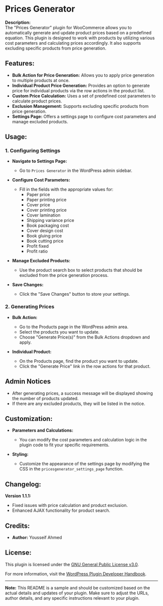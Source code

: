 # Prices Generator

**Description:**  
The "Prices Generator" plugin for WooCommerce allows you to automatically generate and update product prices based on a predefined equation. This plugin is designed to work with products by utilizing various cost parameters and calculating prices accordingly. It also supports excluding specific products from price generation.

## Features:

- **Bulk Action for Price Generation:** Allows you to apply price generation to multiple products at once.
- **Individual Product Price Generation:** Provides an option to generate price for individual products via the row actions in the product list.
- **Custom Price Calculation:** Uses a set of predefined cost parameters to calculate product prices.
- **Exclusion Management:** Supports excluding specific products from price generation.
- **Settings Page:** Offers a settings page to configure cost parameters and manage excluded products.

## Usage:

### 1. Configuring Settings

- **Navigate to Settings Page:**
  - Go to `Prices Generator` in the WordPress admin sidebar.

- **Configure Cost Parameters:**
  - Fill in the fields with the appropriate values for:
    - Paper price
    - Paper printing price
    - Cover price
    - Cover printing price
    - Cover lamination
    - Shipping variance price
    - Book packaging cost
    - Cover design cost
    - Book gluing price
    - Book cutting price
    - Profit fixed
    - Profit ratio

- **Manage Excluded Products:**
  - Use the product search box to select products that should be excluded from the price generation process.

- **Save Changes:**
  - Click the "Save Changes" button to store your settings.

### 2. Generating Prices

- **Bulk Action:**
  - Go to the Products page in the WordPress admin area.
  - Select the products you want to update.
  - Choose "Generate Price(s)" from the Bulk Actions dropdown and apply.

- **Individual Product:**
  - On the Products page, find the product you want to update.
  - Click the "Generate Price" link in the row actions for that product.

## Admin Notices

- After generating prices, a success message will be displayed showing the number of products updated.
- If there are any excluded products, they will be listed in the notice.

## Customization:

- **Parameters and Calculations:**
  - You can modify the cost parameters and calculation logic in the plugin code to fit your specific requirements.

- **Styling:**
  - Customize the appearance of the settings page by modifying the CSS in the `pricesgenerator_settings_page` function.

## Changelog:

**Version 1.1.1:**
- Fixed issues with price calculation and product exclusion.
- Enhanced AJAX functionality for product search.

## Credits:

- **Author:** Yousseif Ahmed

## License:

This plugin is licensed under the [GNU General Public License v3.0](https://www.gnu.org/licenses/gpl-3.0.html).

For more information, visit the [WordPress Plugin Developer Handbook](https://developer.wordpress.org/plugins/).


---

**Note:** This README is a sample and should be customized based on the actual details and updates of your plugin. Make sure to adjust the URLs, author details, and any specific instructions relevant to your plugin.

